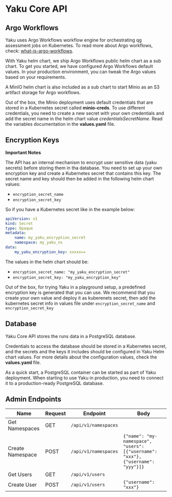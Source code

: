 <!--
SPDX-FileCopyrightText: 2024 grow platform GmbH

SPDX-License-Identifier: MIT
-->

# Yaku Core API

## Argo Workflows

Yaku uses Argo Workflows workflow engine for orchestrating qg assessment jobs on Kubernetes. To read more about Argo workflows, check: [what-is-argo-workflows](https://argoproj.github.io/argo-workflows/#what-is-argo-workflows).

With Yaku helm chart, we ship Argo Workflows public helm chart as a sub chart. To get you started, we have configured Argo Workflows default values. In your production environment, you can tweak the Argo values based on your requirements.

A MinIO helm chart is also included as a sub chart to start Minio as an S3 artifact storage for Argo workflows.

Out of the box, the Minio deployment uses default credentials that are stored in a Kubernetes secret called **minio-creds**. To use different credentials, you need to create a new secret with your own credentials and add the secret name in the helm chart value _credentialsSecretName_. Read the variables documentation in the **values.yaml** file.

## Encryption Keys

**Important Notes**

The API has an internal mechanism to encrypt user sensitive data (yaku secrets) before storing them in tha database. You need to set up your own encryption key and create a Kubernetes secret that contains this key. The secret name and key should then be added in the following helm chart values:

- `encryption_secret_name`
- `encryption_secret_key`

So if you have a Kubernetes secret like in the example below:

```yaml
apiVersion: v1
kind: Secret
type: Opaque
metadata:
    name: my_yaku_encryption_secret
    namespace: my_yaku_ns
data:
    my_yaku_encryption_key: xxxxx==
```

The values in the helm chart should be:

- `encryption_secret_name: "my_yaku_encryption_secret"`
- `encryption_secret_key: "my_yaku_encryption_key"`

Out of the box, for trying Yaku in a playground setup, a predefined encryption key is generated that you can use. We recommend that you create your own value and deploy it as kuberenets secret, then add the kubernetes secret info in values file under `encryption_secret_name` and `encryption_secret_key`

## Database

Yaku Core API stores the runs data in a PostgreSQL database.

Credentials to access the database should be stored in a Kubernetes secret, and the secrets and the keys it includes should be configured in Yaku Helm chart values. For more details about the configuration values, check the **values.yaml** file.

As a quick start, a PostgreSQL container can be started as part of Yaku deployment. When starting to use Yaku in production, you need to connect it to a production-ready PostgreSQL database.
## Admin Endpoints

| Name             | Request | Endpoint                           | Body                                                                 |
|------------------|---------|------------------------------------|----------------------------------------------------------------------|
| Get Namespaces   | GET     | `/api/v1/namespaces`               |                                                                      |
| Create Namespace | POST    | `/api/v1/namespaces`               | `{"name": "my-namespace", "users": [{"username": "xxx"},{"username": "yyy"}]}` |
| Get Users        | GET     | `/api/v1/users`                    |                                                                      |
| Create User      | POST    | `/api/v1/users`                    | `{"username": "xxx"}`                                                |

